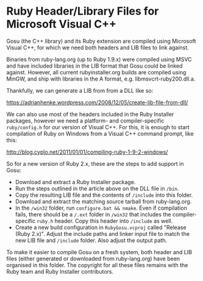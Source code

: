 # Ruby Header/Library Files for Microsoft Visual C++

Gosu (the C++ library) and its Ruby extension are compiled using Microsoft
Visual C++, for which we need both headers and LIB files to link against.

Binaries from ruby-lang.org (up to Ruby 1.9.x) were compiled using MSVC and have
included libraries in the LIB format that Gosu could be linked against. However,
all current rubyinstaller.org builds are compiled using MinGW, and ship with
libraries in the A format, e.g. libmsvcrt-ruby200.dll.a.

Thankfully, we can generate a LIB from from a DLL like so:

https://adrianhenke.wordpress.com/2008/12/05/create-lib-file-from-dll/

We can also use most of the headers included in the Ruby Installer packages,
however we need a platform- and compiler-specific `ruby/config.h` for our
version of Visual C++. For this, it is enough to start compilation of Ruby on
Windows from a Visual C++ command prompt, like this:

http://blog.cyplo.net/2011/01/01/compiling-ruby-1-9-2-windows/

So for a new version of Ruby 2.x, these are the steps to add support in Gosu:

  * Download and extract a Ruby Installer package.
  * Run the steps outlined in the article above on the DLL file in `/bin`.
  * Copy the resulting LIB file and the contents of `/include` into this folder.
  * Download and extract the matching source tarball from ruby-lang.org.
  * In the `/win32` folder, run `configure.bat && nmake`. Even if compilation
    fails, there should be a `/.ext` folder in `/win32` that includes the
	compiler-specific `ruby.h` header. Copy this header into `/include` as well.
  * Create a new build configuration in `RubyGosu.vcproj` called "Release
    (Ruby 2.x)". Adjust the include paths and linker input file to match
	the new LIB file and `/include` folder. Also adjust the output path.

To make it easier to compile Gosu on a fresh system, both header and LIB files
(either generated or downloaded from ruby-lang.org) have been organised in this
folder. The copyright for all these files remains with the Ruby team and Ruby
Installer contributors.
